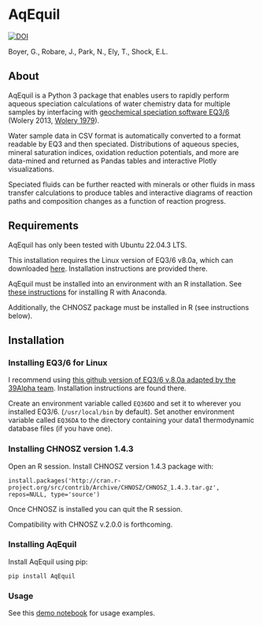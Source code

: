 # AqEquil

[![DOI](https://zenodo.org/badge/DOI/10.5281/zenodo.10476850.svg)](https://doi.org/10.5281/zenodo.10476850)

Boyer, G., Robare, J., Park, N., Ely, T., Shock, E.L.

## About

AqEquil is a Python 3 package that enables users to rapidly perform aqueous speciation calculations of water chemistry data for multiple samples by interfacing with [geochemical speciation software EQ3/6](https://github.com/LLNL/EQ3_6) (Wolery 2013, [Wolery 1979](https://inis.iaea.org/collection/NCLCollectionStore/_Public/10/474/10474294.pdf)).

Water sample data in CSV format is automatically converted to a format readable by EQ3 and then speciated. Distributions of aqueous species, mineral saturation indices, oxidation reduction potentials, and more are data-mined and returned as Pandas tables and interactive Plotly visualizations.

Speciated fluids can be further reacted with minerals or other fluids in mass transfer calculations to produce tables and interactive diagrams of reaction paths and composition changes as a function of reaction progress.

## Requirements

AqEquil has only been tested with Ubuntu 22.04.3 LTS.

This installation requires the Linux version of EQ3/6 v8.0a, which can downloaded [here](https://github.com/LLNL/EQ3_6). Installation instructions are provided there.

AqEquil must be installed into an environment with an R installation. See [these instructions](https://docs.anaconda.com/anaconda/user-guide/tasks/using-r-language/) for installing R with Anaconda.

Additionally, the CHNOSZ package must be installed in R (see instructions below).

## Installation

### Installing EQ3/6 for Linux

I recommend using [this github version of EQ3/6 v.8.0a adapted by the 39Alpha team](https://github.com/39alpha/eq3_6/tree/main). Installation instructions are found there.

Create an environment variable called `EQ36DO` and set it to wherever you installed EQ3/6. (`/usr/local/bin` by default). Set another environment variable called `EQ36DA` to the directory containing your data1 thermodynamic database files (if you have one).

### Installing CHNOSZ version 1.4.3

Open an R session. Install CHNOSZ version 1.4.3 package with:

```install.packages('http://cran.r-project.org/src/contrib/Archive/CHNOSZ/CHNOSZ_1.4.3.tar.gz', repos=NULL, type='source')```

Once CHNOSZ is installed you can quit the R session.

Compatibility with CHNOSZ v.2.0.0 is forthcoming.

### Installing AqEquil

Install AqEquil using pip:

```pip install AqEquil```

### Usage

See this [demo notebook](https://nbviewer.jupyter.org/github/worm-portal/WORM-Library/blob/master/3-Aqueous-Speciation/1-Introduction-to-Aq-Speciation/2-Intro-to-Multi-Aq-Speciation.ipynb) for usage examples.
